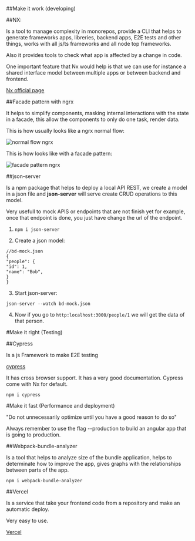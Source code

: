 ##Make it work (developing)

##NX:

Is a tool to manage complexity in monorepos, provide a CLI that helps to generate frameworks apps, libreries, backend apps, E2E tests and other things, works with all js/ts frameworks and all node top frameworks.

Also it provides tools to check what app is affected by a change in code.

One important feature that Nx would help is that we can use for instance a shared interface model between multiple apps or between backend and frontend.

[Nx official page](nx.dev)

##Facade pattern with ngrx

It helps to simplify components, masking internal interactions with the state in a facade, this allow the components to only do one task, render data.

This is how usually looks like a ngrx normal flow:

![normal flow ngrx](https://miro.medium.com/max/1346/1*fjwlk2CVF4Y0MS_sADwqmA.jpeg)

This is how looks like with a facade pattern:

![facade pattern ngrx](https://miro.medium.com/max/1354/1*-vkURnukSMKCErX2iktn1w.jpeg)

##json-server

Is a npm package that helps to deploy a local API REST, we create a model in a json file and **json-server** will serve create CRUD operations to this model.

Very usefull to mock APIS or endpoints that are not finish yet for example, once that endpoint is done, you just have change the url of the endpoint.

1.  `npm i json-server`

2.  Create a json model:

```
//bd-mock.json
{
"people": {
"id": 1,
"name": "Bob",
}
}
```

3. Start json-server:

`json-server --watch bd-mock.json`

4. Now if you go to `http:localhost:3000/people/1` we will get the data of that person.

#Make it right (Testing)

##Cypress

Is a js Framework to make E2E testing

[cypress](cypress.io)

It has cross browser support.
It has a very good documentation.
Cypress come with Nx for default.

`npm i cypress`

#Make it fast (Performance and deployment)

"Do not unnecessarily optimize until you have a good reason to do so"

Always remember to use the flag --production to build an angular app that is going to production.

##Webpack-bundle-analyzer

Is a tool that helps to analyze size of the bundle application, helps to determinate how to improve the app, gives graphs with the relationships between parts of the app.

`npm i webpack-bundle-analyzer`

##Vercel

Is a service that take your frontend code from a repository and make an automatic deploy.

Very easy to use.

[Vercel](vercel.com)

